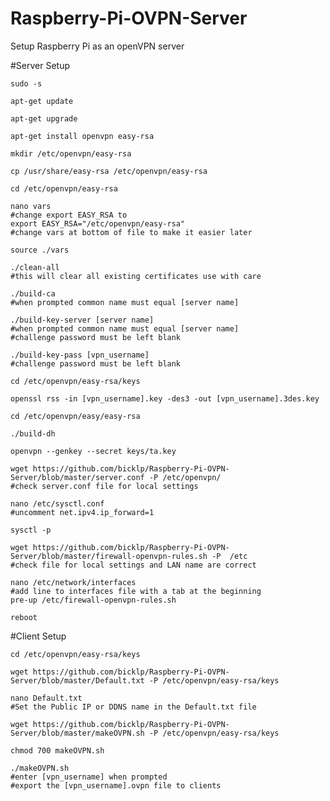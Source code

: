 # Raspberry-Pi-OVPN-Server
Setup Raspberry Pi as an openVPN server

#Server Setup

```
sudo -s
```

```
apt-get update
```

```
apt-get upgrade
```

```
apt-get install openvpn easy-rsa
```

```
mkdir /etc/openvpn/easy-rsa
```

```
cp /usr/share/easy-rsa /etc/openvpn/easy-rsa
```

```
cd /etc/openvpn/easy-rsa
```

```
nano vars
#change export EASY_RSA to
export EASY_RSA="/etc/openvpn/easy-rsa"
#change vars at bottom of file to make it easier later
```

```
source ./vars
```

```
./clean-all
#this will clear all existing certificates use with care
```

```
./build-ca
#when prompted common name must equal [server name]
```

```
./build-key-server [server name]
#when prompted common name must equal [server name]
#challenge password must be left blank
```

```
./build-key-pass [vpn_username]
#challenge password must be left blank
```

```
cd /etc/openvpn/easy-rsa/keys
```

```
openssl rss -in [vpn_username].key -des3 -out [vpn_username].3des.key
```

```
cd /etc/openvpn/easy/easy-rsa
```

```
./build-dh
```

```
openvpn --genkey --secret keys/ta.key
```

```
wget https://github.com/bicklp/Raspberry-Pi-OVPN-Server/blob/master/server.conf -P /etc/openvpn/
#check server.conf file for local settings
```

```
nano /etc/sysctl.conf
#uncomment net.ipv4.ip_forward=1
```

```
sysctl -p
```

```
wget https://github.com/bicklp/Raspberry-Pi-OVPN-Server/blob/master/firewall-openvpn-rules.sh -P  /etc
#check file for local settings and LAN name are correct
```



```
nano /etc/network/interfaces
#add line to interfaces file with a tab at the beginning
pre-up /etc/firewall-openvpn-rules.sh
```



```
reboot
```

#Client Setup


```
cd /etc/openvpn/easy-rsa/keys
```

```
wget https://github.com/bicklp/Raspberry-Pi-OVPN-Server/blob/master/Default.txt -P /etc/openvpn/easy-rsa/keys
```

```
nano Default.txt
#Set the Public IP or DDNS name in the Default.txt file
```

```
wget https://github.com/bicklp/Raspberry-Pi-OVPN-Server/blob/master/makeOVPN.sh -P /etc/openvpn/easy-rsa/keys
```

```
chmod 700 makeOVPN.sh
```

```
./makeOVPN.sh
#enter [vpn_username] when prompted
#export the [vpn_username].ovpn file to clients
```



